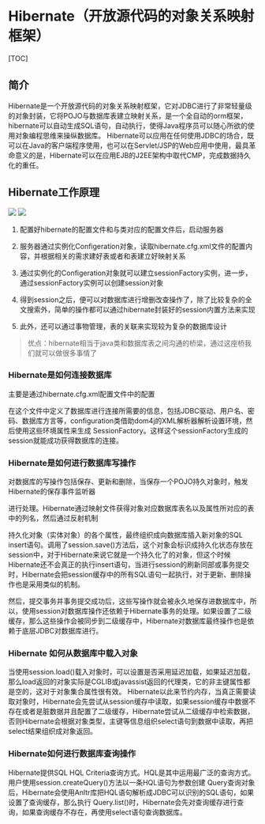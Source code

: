 

# Hibernate（开放源代码的对象关系映射框架）
[TOC]
## 简介
Hibernate是一个开放源代码的对象关系映射框架，它对JDBC进行了非常轻量级的对象封装，它将POJO与数据库表建立映射关系，是一个全自动的orm框架，hibernate可以自动生成SQL语句，自动执行，使得Java程序员可以随心所欲的使用对象编程思维来操纵数据库。 Hibernate可以应用在任何使用JDBC的场合，既可以在Java的客户端程序使用，也可以在Servlet/JSP的Web应用中使用，最具革命意义的是，Hibernate可以在应用EJB的J2EE架构中取代CMP，完成数据持久化的重任。

##  Hibernate工作原理
![](http://markdownpic.oss-cn-shenzhen.aliyuncs.com/18-4-21/67943209.jpg)
![](http://markdownpic.oss-cn-shenzhen.aliyuncs.com/18-4-21/67943209.jpg)
1. 配置好hibernate的配置文件和与类对应的配置文件后，启动服务器

2. 服务器通过实例化Configeration对象，读取hibernate.cfg.xml文件的配置内容，并根据相关的需求建好表或者和表建立好映射关系

3. 通过实例化的Configeration对象就可以建立sessionFactory实例，进一步，通过sessionFactory实例可以创建session对象

4. 得到session之后，便可以对数据库进行增删改查操作了，除了比较复杂的全文搜索外，简单的操作都可以通过hibernate封装好的session内置方法来实现

5. 此外，还可以通过事物管理，表的关联来实现较为复杂的数据库设计

> 优点：hibernate相当于java类和数据库表之间沟通的桥梁，通过这座桥我们就可以做很多事情了

### Hibernate是如何连接数据库
主要是通过hibernate.cfg.xml配置文件中的配置

在这个文件中定义了数据库进行连接所需要的信息，包括JDBC驱动、用户名、密码、数据库方言等，configuration类借助dom4j的XML解析器解析设置环境，然后使用这些环境属性来生成 SessionFactory。这样这个sessionFactory生成的session就能成功获得数据库的连接。

### Hibernate是如何进行数据库写操作  
对数据库的写操作包括保存、更新和删除，当保存一个POJO持久对象时，触发Hibernate的保存事件监听器

进行处理。Hibernate通过映射文件获得对象对应数据库表名以及属性所对应的表中的列名，然后通过反射机制

持久化对象（实体对象）的各个属性，最终组织成向数据库插入新对象的SQL insert语句。调用了session.save()方法后，这个对象会标识成持久化状态存放在session中，对于Hibernate来说它就是一个持久化了的对象，但这个时候Hibernate还不会真正的执行insert语句，当进行session的刷新同部或事务提交时，Hibernate会把session缓存中的所有SQL语句一起执行，对于更新、删除操作也是采用类似的机制。

然后，提交事务并事务提交成功后，这些写操作就会被永久地保存进数据库中，所以，使用session对数据库操作还依赖于Hibernate事务的处理。如果设置了二级缓存，那么这些操作会被同步到二级缓存中，Hibernate对数据库最终操作也是依赖于底层JDBC对数据库进行。

### Hibernate 如何从数据库中载入对象

当使用session.load()载入对象时，可以设置是否采用延迟加载，如果延迟加载，那么load返回的对象实际是CGLIB或javassist返回的代理类，它的非主键属性都是空的，这对于对象集合属性很有效。 Hibernate以此来节约内存，当真正需要读取对象时，Hibernate会先尝试从session缓存中读取，如果session缓存中数据不存在或者是脏数据并且配置了二级缓存，Hibernate尝试从二级缓存中检索数据，否则Hibernate会根据对象类型，主键等信息组织select语句到数据中读取，再把select结果组织成对象返回。

### Hibernate如何进行数据库查询操作

Hibernate提供SQL HQL Criteria查询方式。HQL是其中运用最广泛的查询方式。用户使用session.createQuery()方法以一条HQL语句为参数创建 Query查询对象后，Hibernate会使用Anltr库把HQL语句解析成JDBC可以识别的SQL语句，如果设置了查询缓存，那么执行 Query.list()时，Hibernate会先对查询缓存进行查询，如果查询缓存不存在，再使用select语句查询数据库。
<!--stackedit_data:
eyJoaXN0b3J5IjpbMTk1NDk3NTQyXX0=
-->